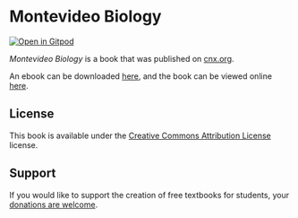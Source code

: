 # Montevideo Biology

[![Open in Gitpod](https://gitpod.io/button/open-in-gitpod.svg)](https://gitpod.io/from-referrer/)

_Montevideo Biology_ is a book that was published on [cnx.org](https://cnx.org/).

An ebook can be downloaded [here](https://github.com/cnx-user-books/cnxbook-montevideo-biology/releases/latest), and the book can be viewed online [here](https://github.com/cnx-user-books/cnxbook-montevideo-biology/releases/latest).

## License
This book is available under the [Creative Commons Attribution License](./LICENSE) license.

## Support
If you would like to support the creation of free textbooks for students, your [donations are welcome](https://riceconnect.rice.edu/donation/support-openstax-banner).
